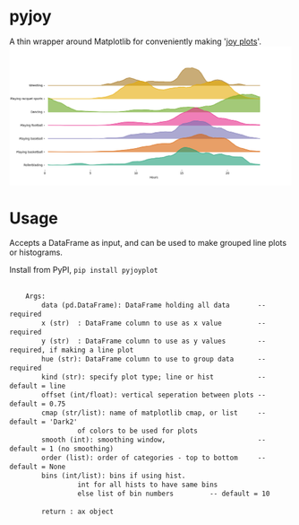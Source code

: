# pyjoy

A thin wrapper around Matplotlib for conveniently making '[joy plots](https://github.com/clauswilke/ggjoy)'. 
![joyplot](activities.png)

# Usage

Accepts a DataFrame as input, and can be used to make grouped line plots or histograms.

Install from PyPI, ```pip install pyjoyplot```

```

	Args:
		data (pd.DataFrame): DataFrame holding all data       -- required
		x (str)  : DataFrame column to use as x value         -- required
		y (str)  : DataFrame column to use as y values        -- required, if making a line plot
		hue (str): DataFrame column to use to group data      -- required
		kind (str): specify plot type; line or hist 	      -- default = line
		offset (int/float): vertical seperation between plots -- default = 0.75
		cmap (str/list): name of matplotlib cmap, or list     -- default = 'Dark2'
				 of colors to be used for plots
		smooth (int): smoothing window,                       -- default = 1 (no smoothing)
		order (list): order of categories - top to bottom     -- default = None 
		bins (int/list): bins if using hist. 
				 int for all hists to have same bins
				 else list of bin numbers	      -- default = 10

		return : ax object
```
